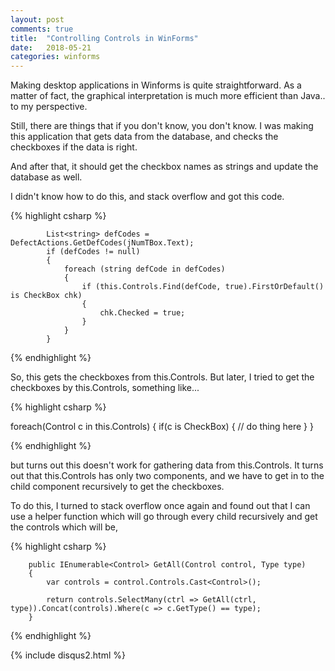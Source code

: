```yaml
---
layout: post
comments: true
title:  "Controlling Controls in WinForms"
date:   2018-05-21
categories: winforms
---
```


Making desktop applications in Winforms is quite straightforward.
As a matter of fact, the graphical interpretation is much more efficient than Java.. 
to my perspective. 

Still, there are things that if you don't know, you don't know. 
I was making this application that gets data from the database, 
and checks the checkboxes if the data is right.

And after that, it should get the checkbox names as strings 
and update the database as well.

I didn't know how to do this, and stack overflow and got this code.

{% highlight csharp %}

            List<string> defCodes = DefectActions.GetDefCodes(jNumTBox.Text);
            if (defCodes != null)
            {
                foreach (string defCode in defCodes)
                {
                    if (this.Controls.Find(defCode, true).FirstOrDefault() is CheckBox chk)
                    {
                        chk.Checked = true;
                    }
                }
            }

{% endhighlight %}

So, this gets the checkboxes from this.Controls.
But later, I tried to get the checkboxes by
this.Controls, something like...

{% highlight csharp %}

foreach(Control c in this.Controls)
{
   if(c is CheckBox)
   {
		// do thing here
   }
}

{% endhighlight %}

but turns out this doesn't work for gathering data from this.Controls.
It turns out that this.Controls has only two components, 
and we have to get in to the child component recursively to get the checkboxes.

To do this, I turned to stack overflow once again and found out that I can use a helper function 
which will go through every child recursively and get the controls 
which will be, 

{% highlight csharp %}

        public IEnumerable<Control> GetAll(Control control, Type type)
        {
            var controls = control.Controls.Cast<Control>();

            return controls.SelectMany(ctrl => GetAll(ctrl, type)).Concat(controls).Where(c => c.GetType() == type);
        }


{% endhighlight %}


{% include disqus2.html %}
